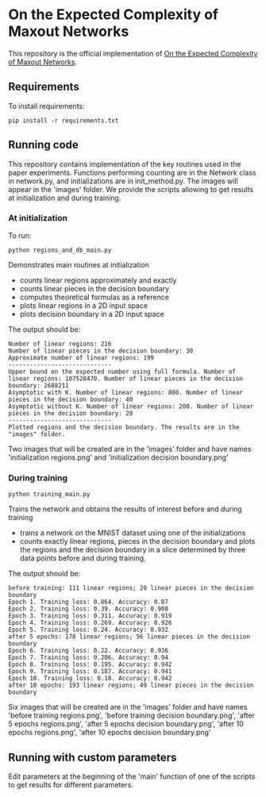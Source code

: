 # On the Expected Complexity of Maxout Networks

This repository is the official implementation of [On the Expected Complexity of Maxout Networks](anonymous). 

## Requirements

To install requirements:

```setup
pip install -r requirements.txt
```

## Running code

This repository contains implementation of the key routines used in the paper experiments.
Functions performing counting are in the Network class in network.py, and initializations are in init_method.py.
The images will appear in the 'images' folder.
We provide the scripts allowing to get results at initialization and during training.

### At initialization

To run:
```running at initialization
python regions_and_db_main.py
```

Demonstrates main routines at initialization
 - counts linear regions approximately and exactly
 - counts linear pieces in the decision boundary
 - computes theoretical formulas as a reference
 - plots linear regions in a 2D input space
 - plots decision boundary in a 2D input space
 
 The output should be:
 ```initialization output
Number of linear regions: 216
Number of linear pieces in the decision boundary: 30
Approximate number of linear regions: 199
-----------------------------
Upper bound on the expected number using full formula. Number of linear regions: 107528470. Number of linear pieces in the decision boundary: 2688211
Asymptotic with K. Number of linear regions: 800. Number of linear pieces in the decision boundary: 40
Asymptotic without K. Number of linear regions: 200. Number of linear pieces in the decision boundary: 20
-----------------------------
Plotted regions and the decision boundary. The results are in the "images" folder.
```
Two images that will be created are in the 'images' folder and have names 'initialization regions.png' and 'initialization decision boundary.png'

  
### During training

```running training
python training_main.py
```

Trains the network and obtains the results of interest before and during training
 - trains a network on the MNIST dataset using one of the initializations
 - counts exactly linear regions, pieces in the decision boundary and plots the regions and the decision boundary in a slice determined by three data points before and during training.

The output should be:
```training output
before training: 111 linear regions; 20 linear pieces in the decision boundary
Epoch 1. Training loss: 0.864. Accuracy: 0.87
Epoch 2. Training loss: 0.39. Accuracy: 0.908
Epoch 3. Training loss: 0.311. Accuracy: 0.919
Epoch 4. Training loss: 0.269. Accuracy: 0.926
Epoch 5. Training loss: 0.24. Accuracy: 0.932
after 5 epochs: 178 linear regions; 56 linear pieces in the decision boundary
Epoch 6. Training loss: 0.22. Accuracy: 0.936
Epoch 7. Training loss: 0.206. Accuracy: 0.94
Epoch 8. Training loss: 0.195. Accuracy: 0.942
Epoch 9. Training loss: 0.187. Accuracy: 0.941
Epoch 10. Training loss: 0.18. Accuracy: 0.942
after 10 epochs: 193 linear regions; 49 linear pieces in the decision boundary
```

Six images that will be created are in the 'images' folder and have names 'before training regions.png', 'before training decision boundary.png', 'after 5 epochs regions.png', 'after 5 epochs decision boundary.png', 'after 10 epochs regions.png', 'after 10 epochs decision boundary.png'

## Running with custom parameters
Edit parameters at the beginning of the 'main' function of one of the scripts to get results for different parameters.
